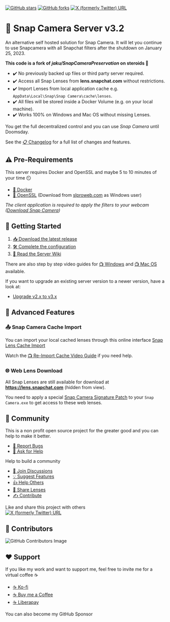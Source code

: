 [![GitHub stars](https://img.shields.io/github/stars/ptrumpis/snap-camera-server)](https://github.com/ptrumpis/snap-camera-server/stargazers) 
[![GitHub forks](https://img.shields.io/github/forks/ptrumpis/snap-camera-server)](https://github.com/ptrumpis/snap-camera-server/forks) 
[![X (formerly Twitter) URL](https://img.shields.io/twitter/url?url=https%3A%2F%2Fgithub.com%2Fptrumpis%2Fsnap-camera-server)](https://twitter.com/intent/tweet?text=Snap%20Camera%20Server%20is%20an%20alternative%20self%20hosted%20solution%20for%20Snapcamera.%20It%20will%20let%20you%20continue%20to%20use%20Snapcamera%20with%20all%20Snapchat%20filters%20after%20the%20shutdown.&url=https%3A%2F%2Fgithub.com%2Fptrumpis%2Fsnap-camera-server&hashtags=snapcamera,snapchat)

# 👻 Snap Camera Server v3.2
An alternative self hosted solution for Snap Camera. It will let you continue to use Snapcamera with all Snapchat filters after the shutdown on January 25, 2023.

**This code is a fork of *jaku/SnapCameraPreservation* on steroids 💪** 
- ✔️ No previously backed up files or third party server required.
- ✔️ Access all Snap Lenses from **lens.snapchat.com** without restrictions.
- ✔️ Import Lenses from local application cache e.g. `AppData\Local\Snap\Snap Camera\cache\lenses`.
- ✔️ All files will be stored inside a Docker Volume (e.g. on your local machine).
- ✔️ Works 100% on Windows and Mac OS without missing Lenses.

You get the full decentralized control and you can use *Snap Camera* until Doomsday.

See the [📋 Changelog](docs/CHANGELOG.md) for a full list of changes and features.

## ⚠️ Pre-Requirements
This server requires Docker and OpenSSL and maybe 5 to 10 minutes of your time ⏲️
- [🐋 Docker](https://www.docker.com/)
- [🔐 OpenSSL](https://www.openssl.org/) (Download from [slproweb.com](https://slproweb.com/products/Win32OpenSSL.html) as Windows user)

*The client application is required to apply the filters to your webcam ([Download Snap Camera](https://github.com/ptrumpis/snap-camera-server/discussions/6))*

## 🚀 Getting Started
1. [📥 Download the latest release](https://github.com/ptrumpis/snap-camera-server/releases/latest)
2. [🛠️ Complete the configuration](docs/CONFIGURATION.md)
3. [📖 Read the Server Wiki](https://github.com/ptrumpis/snap-camera-server/wiki)

There are also step by step video guides for [📺 Windows](https://www.youtube.com/watch?v=bcsjvWHUr7c) and [📺 Mac OS](https://www.youtube.com/watch?v=b2ILHJaD1T4) available.

If you want to upgrade an existing server version to a newer version, have a look at:
- [Upgrade v2.x to v3.x](docs/UPGRADING_v3.md)

## 💯 Advanced Features
### 📤 Snap Camera Cache Import 
You can import your local cached lenses through this online interface [Snap Lens Cache Import](https://ptrumpis.github.io/snap-lens-cache-import/)

Watch the [📺 Re-Import Cache Video Guide](https://www.youtube.com/watch?v=alo49et3QxY) if you need help.

### 🌐 Web Lens Download
All Snap Lenses are still available for download at **https://lens.snapchat.com** (hidden from view).

You need to apply a special [Snap Camera Signature Patch](https://ptrumpis.github.io/snap-camera-signature-patch/) to your `Snap Camera.exe` to get access to these web lenses.

## 💬 Community
This is a non profit open source project for the greater good and you can help to make it better.
- [🐛 Report Bugs](https://github.com/ptrumpis/snap-camera-server/issues)
- [🙏 Ask for Help](https://github.com/ptrumpis/snap-camera-server/discussions/categories/q-a)

Help to build a community
- [💬 Join Discussions](https://github.com/ptrumpis/snap-camera-server/discussions)
- [💡 Suggest Features](https://github.com/ptrumpis/snap-camera-server/discussions/categories/ideas)
- [👍 Help Others](https://github.com/ptrumpis/snap-camera-server/discussions/categories/q-a)
- [🙌 Share Lenses](https://github.com/ptrumpis/snap-camera-server/discussions/categories/share)
- [✍️ Contribute](https://github.com/ptrumpis/snap-camera-server/pulls)

Like and share this project with others  
[![X (formerly Twitter) URL](https://img.shields.io/twitter/url?url=https%3A%2F%2Fgithub.com%2Fptrumpis%2Fsnap-camera-server)](https://twitter.com/intent/tweet?text=Snap%20Camera%20Server%20is%20an%20alternative%20self%20hosted%20solution%20for%20Snapcamera.%20It%20will%20let%20you%20continue%20to%20use%20Snapcamera%20with%20all%20Snapchat%20filters%20after%20the%20shutdown.&url=https%3A%2F%2Fgithub.com%2Fptrumpis%2Fsnap-camera-server&hashtags=snapcamera,snapchat)

## 🤝 Contributors
![GitHub Contributors Image](https://contrib.rocks/image?repo=ptrumpis/snap-camera-server)

## ❤️ Support
If you like my work and want to support me, feel free to invite me for a virtual coffee ☕

- [☕ Ko-fi](https://ko-fi.com/ptrumpis)
- [☕ Buy me a Coffee](https://www.buymeacoffee.com/ptrumpis)
- [☕ Liberapay](https://liberapay.com/ptrumpis/)

You can also become my GitHub Sponsor
